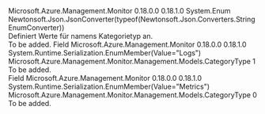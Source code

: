 <Type Name="CategoryType" FullName="Microsoft.Azure.Management.Monitor.Management.Models.CategoryType">
  <TypeSignature Language="C#" Value="public enum CategoryType" />
  <TypeSignature Language="ILAsm" Value=".class public auto ansi sealed CategoryType extends System.Enum" />
  <TypeSignature Language="DocId" Value="T:Microsoft.Azure.Management.Monitor.Management.Models.CategoryType" />
  <TypeSignature Language="VB.NET" Value="Public Enum CategoryType" />
  <TypeSignature Language="F#" Value="type CategoryType = " />
  <AssemblyInfo>
    <AssemblyName>Microsoft.Azure.Management.Monitor</AssemblyName>
    <AssemblyVersion>0.18.0.0</AssemblyVersion>
    <AssemblyVersion>0.18.1.0</AssemblyVersion>
  </AssemblyInfo>
  <Base>
    <BaseTypeName>System.Enum</BaseTypeName>
  </Base>
  <Attributes>
    <Attribute>
      <AttributeName>Newtonsoft.Json.JsonConverter(typeof(Newtonsoft.Json.Converters.StringEnumConverter))</AttributeName>
    </Attribute>
  </Attributes>
  <Docs>
    <summary>
            Definiert Werte für namens Kategorietyp an.
            </summary>
    <remarks>To be added.</remarks>
  </Docs>
  <Members>
    <Member MemberName="Logs">
      <MemberSignature Language="C#" Value="Logs" />
      <MemberSignature Language="ILAsm" Value=".field public static literal valuetype Microsoft.Azure.Management.Monitor.Management.Models.CategoryType Logs = int32(1)" />
      <MemberSignature Language="DocId" Value="F:Microsoft.Azure.Management.Monitor.Management.Models.CategoryType.Logs" />
      <MemberSignature Language="VB.NET" Value="Logs" />
      <MemberSignature Language="F#" Value="Logs = 1" Usage="Microsoft.Azure.Management.Monitor.Management.Models.CategoryType.Logs" />
      <MemberType>Field</MemberType>
      <AssemblyInfo>
        <AssemblyName>Microsoft.Azure.Management.Monitor</AssemblyName>
        <AssemblyVersion>0.18.0.0</AssemblyVersion>
        <AssemblyVersion>0.18.1.0</AssemblyVersion>
      </AssemblyInfo>
      <Attributes>
        <Attribute>
          <AttributeName>System.Runtime.Serialization.EnumMember(Value="Logs")</AttributeName>
        </Attribute>
      </Attributes>
      <ReturnValue>
        <ReturnType>Microsoft.Azure.Management.Monitor.Management.Models.CategoryType</ReturnType>
      </ReturnValue>
      <MemberValue>1</MemberValue>
      <Docs>
        <summary>To be added.</summary>
      </Docs>
    </Member>
    <Member MemberName="Metrics">
      <MemberSignature Language="C#" Value="Metrics" />
      <MemberSignature Language="ILAsm" Value=".field public static literal valuetype Microsoft.Azure.Management.Monitor.Management.Models.CategoryType Metrics = int32(0)" />
      <MemberSignature Language="DocId" Value="F:Microsoft.Azure.Management.Monitor.Management.Models.CategoryType.Metrics" />
      <MemberSignature Language="VB.NET" Value="Metrics" />
      <MemberSignature Language="F#" Value="Metrics = 0" Usage="Microsoft.Azure.Management.Monitor.Management.Models.CategoryType.Metrics" />
      <MemberType>Field</MemberType>
      <AssemblyInfo>
        <AssemblyName>Microsoft.Azure.Management.Monitor</AssemblyName>
        <AssemblyVersion>0.18.0.0</AssemblyVersion>
        <AssemblyVersion>0.18.1.0</AssemblyVersion>
      </AssemblyInfo>
      <Attributes>
        <Attribute>
          <AttributeName>System.Runtime.Serialization.EnumMember(Value="Metrics")</AttributeName>
        </Attribute>
      </Attributes>
      <ReturnValue>
        <ReturnType>Microsoft.Azure.Management.Monitor.Management.Models.CategoryType</ReturnType>
      </ReturnValue>
      <MemberValue>0</MemberValue>
      <Docs>
        <summary>To be added.</summary>
      </Docs>
    </Member>
  </Members>
</Type>